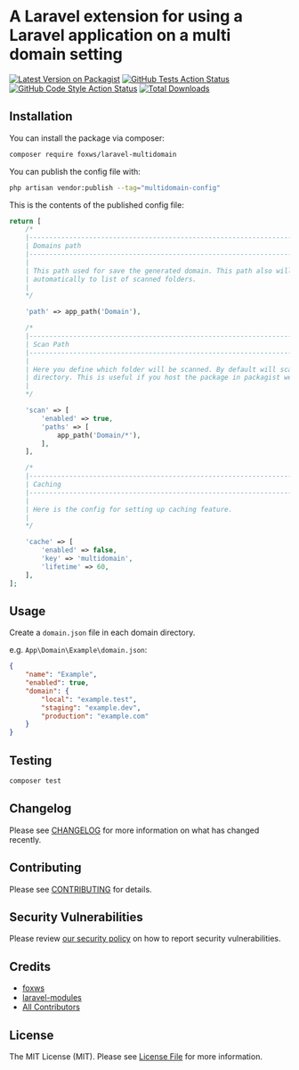 # A Laravel extension for using a Laravel application on a multi domain setting

[![Latest Version on Packagist](https://img.shields.io/packagist/v/foxws/laravel-multidomain.svg?style=flat-square)](https://packagist.org/packages/foxws/laravel-multidomain)
[![GitHub Tests Action Status](https://img.shields.io/github/workflow/status/foxws/laravel-multidomain/run-tests?label=tests)](https://github.com/foxws/laravel-multidomain/actions?query=workflow%3Arun-tests+branch%3Amain)
[![GitHub Code Style Action Status](https://img.shields.io/github/workflow/status/foxws/laravel-multidomain/Fix%20PHP%20code%20style%20issues?label=code%20style)](https://github.com/foxws/laravel-multidomain/actions?query=workflow%3A"Fix+PHP+code+style+issues"+branch%3Amain)
[![Total Downloads](https://img.shields.io/packagist/dt/foxws/laravel-multidomain.svg?style=flat-square)](https://packagist.org/packages/foxws/laravel-multidomain)

## Installation

You can install the package via composer:

```bash
composer require foxws/laravel-multidomain
```

You can publish the config file with:

```bash
php artisan vendor:publish --tag="multidomain-config"
```

This is the contents of the published config file:

```php
return [
    /*
    |--------------------------------------------------------------------------
    | Domains path
    |--------------------------------------------------------------------------
    |
    | This path used for save the generated domain. This path also will be added
    | automatically to list of scanned folders.
    |
    */

    'path' => app_path('Domain'),

    /*
    |--------------------------------------------------------------------------
    | Scan Path
    |--------------------------------------------------------------------------
    |
    | Here you define which folder will be scanned. By default will scan vendor
    | directory. This is useful if you host the package in packagist website.
    |
    */

    'scan' => [
        'enabled' => true,
        'paths' => [
            app_path('Domain/*'),
        ],
    ],

    /*
    |--------------------------------------------------------------------------
    | Caching
    |--------------------------------------------------------------------------
    |
    | Here is the config for setting up caching feature.
    |
    */

    'cache' => [
        'enabled' => false,
        'key' => 'multidomain',
        'lifetime' => 60,
    ],
];
```

## Usage

Create a `domain.json` file in each domain directory.

e.g. `App\Domain\Example\domain.json`:

```json
{
    "name": "Example",
    "enabled": true,
    "domain": {
        "local": "example.test",
        "staging": "example.dev",
        "production": "example.com"
    }
}
```

## Testing

```bash
composer test
```

## Changelog

Please see [CHANGELOG](CHANGELOG.md) for more information on what has changed recently.

## Contributing

Please see [CONTRIBUTING](https://github.com/foxws/.github/blob/main/CONTRIBUTING.md) for details.

## Security Vulnerabilities

Please review [our security policy](../../security/policy) on how to report security vulnerabilities.

## Credits

- [foxws](https://github.com/foxws)
- [laravel-modules](https://github.com/nWidart/laravel-modules)
- [All Contributors](../../contributors)

## License

The MIT License (MIT). Please see [License File](LICENSE.md) for more information.
